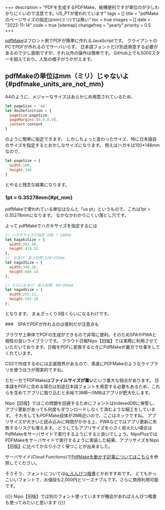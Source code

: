 +++
description = "PDFを生成するPDFMake、結構便利ですが単位のが少しわかりにくいので注意です。US_PTが使われています"
tags = []
title = "pdfMakeのページサイズの指定はmm(ミリ)では無い"
toc = true
images = []
date = "2022-11-14"
code = true
[sitemap]
  changefreq = "yearly"
  priority = 0.5
+++

[pdfMake](https://github.com/bpampuch/pdfmake)はフロント側でPDFが簡単に作れるJavaScriptです。
クライアントのPCでPDFが作れるのでサーバいらず。
日本語フォントだけ別途用意する必要があるので少し面倒ですが、それ以外の操作は簡単です。
GitHub上でも5000スターを超えており、人気の様子がうかがえます。

## pdfMakeの単位はmm（ミリ）じゃないよ{#pdfmake_units_are_not_mm}

A4のように、メジャーなサイズはあらかじめ用意されているため、

```javascript
let pageSize = 'a4'
let docDefinition = {
  pageSize:pageSize,
  pageMargins:[0,0,0,0],
  content:content
}
```

のように簡単に指定できます。
しかしちょっと変わったサイズ、特に日本独自のサイズを指定するとおかしなサイズになります。
例えばハガキは100*148mm なので、

```javascript
let pageSize = {
  width:100,
  height:148
}
```

とやると残念な結果になります。

### 1pt = 0.35278mm{#pt_mm}

pdfMakeで使われている単位はなんと「us pt」というもので、これは1pt = 0.35278mmになります。
なかなかわかりにくい落とし穴です。

よって pdfMakeでハガキサイズを指定するには

```javascript
// ハガキサイズの指定 100 * 148mm
let hagakiSize = {
  width:283.46,
  height:419.52
};
//　おまけ　長３封筒 120*235mm 
let naga3Size = {
  width:340.16,
  height:666.14
};

// さらにおまけ　長４封筒　90*205mm
let naga4Size = {
  width:255.12,
  height:581.10
};
```

となります。
まぁざっくり3倍くらいになるわけです。

###　SPAでPDFが作れるのは便利だが注意点も

ブラウザ上単体でPDFの生成ができるので非常に便利。そのためSPAやPWAと相性の良いライブラリです。
クラウド日報Nipo【旧版】では実際に利用させていただいております。日報をPDFに変換するときにPdfMakeが裏方で仕事をしてくれています。

CSSで作成するのには正直限界があるので、素直にPDFMakeのようなライブラリを使うほうが現実的ですね。

ただ一方でPDFMakeは**ファイルサイズが重い**という重大な弱点があります。
日本語をPDFに含める場合は別途日本語フォントを用意する必要もあるため、これらを含めてアプリに取り込むと余裕で3MB〜5MBはアプリが肥大化します。

Nipo【旧版】ではこの問題を回避するためにフォントはIndexedDBに保管し、アプリ更新があっても何度もダウンロードしなくて済むような細工をしています。
それをしてもPDFMake自体が2MB近いので、ここはネックですね。
アプリサイズが大きいと読み込みに時間がかかる上、PWAなどではアプリ更新に失敗するリスクも増えます。
どうしてもアプリサイズを小さく抑えたい場合はPdfMakeをサーバサイドで実行するようにすると良いでしょう。NipoPlusではPDFMakeをサーバサイドで実行するように実装した結果、アプリサイズをNipo【旧版】に比べてかなり小さく保つことが出来ました。

サーバサイド(Cloud Functions)で[PdfMakeを動かす記事についてはこちら](/tech/pdf/)を参照してください。

そうそう、フォントについては[g_えんぴつ楷書](https://zarasu.booth.pm/items/389721)とかおすすめです。
とてもかっこいいフォントで、お値段も2,000円とリーズナブルです。さらに商用利用可能です。

{{<alice pos="right" icon="here">}}
Nipo【旧版】では別のフォント使っていますが機会があればえんぴつ楷書も使ってみたいと思います
{{</alice>}}
